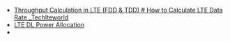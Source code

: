 
- [Throughput Calculation in LTE (FDD & TDD) # How to Calculate LTE Data Rate _Techlteworld](https://www.youtube.com/watch?v=YTAq3eqcdDM)
- [LTE DL Power Allocation](https://www.youtube.com/watch?v=gwJU5TvMivk)
- 